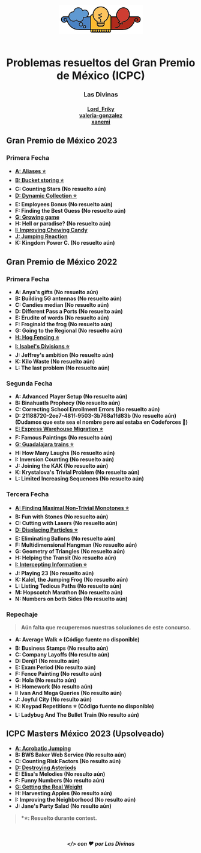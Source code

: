 <div align="center" id="top"><br>
<img src="icpcmx.png"><br><br>
<h1>Problemas resueltos del Gran Premio de México (ICPC)</h1>
<h3><b>Las Divinas<b><br></h3>
<h4>
<a href="https://codeforces.com/profile/Lord_Friky">Lord_Friky</a><br>
<a href="https://codeforces.com/profile/valeria-gonzalez">valeria-gonzalez</a><br>
<a href="https://codeforces.com/profile/xanemi">xanemi</a><br>
</h4>
</div>

## Gran Premio de México 2023

### Primera Fecha
- [**A**: Aliases ⭐](https://github.com/Las-Divinas-ICPC/ICPC/blob/main/GPMX23/primera_fecha/A.cpp)
- [**B**: Bucket storing ⭐](https://github.com/Las-Divinas-ICPC/ICPC/blob/main/GPMX23/primera_fecha/B.cpp)
- **C**: Counting Stars (**No resuelto aún**)
- [**D**: Dynamic Collection ⭐](https://github.com/Las-Divinas-ICPC/ICPC/blob/main/GPMX23/primera_fecha/D.cpp)
- **E**: Employees Bonus (**No resuelto aún**)
- **F**: Finding the Best Guess (**No resuelto aún**)
- [**G**: Growing game](https://github.com/Las-Divinas-ICPC/ICPC/blob/main/GPMX23/primera_fecha/G.cpp)
- **H**: Hell or paradise? (**No resuelto aún**)
- [**I**: Improving Chewing Candy](https://github.com/Las-Divinas-ICPC/ICPC/blob/main/GPMX23/primera_fecha/I.cpp)
- [**J**: Jumping Reaction](https://github.com/Las-Divinas-ICPC/ICPC/blob/main/GPMX23/primera_fecha/J.cpp)
- **K**: Kingdom Power C. (**No resuelto aún**)

## Gran Premio de México 2022

### Primera Fecha
- **A**: Anya's gifts (**No resuelto aún**)
- **B**: Building 5G antennas (**No resuelto aún**)
- **C**: Candies median (**No resuelto aún**)
- **D**: Different Pass a Ports (**No resuelto aún**)
- **E**: Erudite of words (**No resuelto aún**)
- **F**: Froginald the frog (**No resuelto aún**)
- **G**: Going to the Regional (**No resuelto aún**)
- [**H**: Hog Fencing ⭐](https://github.com/Las-Divinas-ICPC/ICPC/blob/main/GPMX22/primera_fecha/H.cpp)
- [**I**: Isabel's Divisions ⭐](https://github.com/Las-Divinas-ICPC/ICPC/blob/main/GPMX22/primera_fecha/I.py)
- **J**: Jeffrey's ambition (**No resuelto aún**)
- **K**: Kilo Waste (**No resuelto aún**)
- **L**: The last problem (**No resuelto aún**)

### Segunda Fecha
- **A**: Advanced Player Setup (**No resuelto aún**)
- **B**: Binahuatls Prophecy (**No resuelto aún**)
- **C**: Correcting School Enrollment Errors (**No resuelto aún**)
- **D**: 21188720-2ee7-481f-9503-3b768a1fd83b (**No resuelto aún**) (Dudamos que este sea el nombre pero así estaba en Codeforces 🤨)
- [**E**: Express Warehouse Migration ⭐️](https://github.com/Las-Divinas-ICPC/ICPC/blob/main/GPMX22/segunda_fecha/E.cpp)
- **F**: Famous Paintings (**No resuelto aún**)
- [**G**: Guadalajara trains ⭐️](https://github.com/Las-Divinas-ICPC/ICPC/blob/main/GPMX22/segunda_fecha/G.cpp)
- **H**: How Many Laughs (**No resuelto aún**)
- **I**: Inversion Counting (**No resuelto aún**)
- **J**: Joining the KAK (**No resuelto aún**)
- **K**: Krystalova's Trivial Problem (**No resuelto aún**)
- **L**: Limited Increasing Sequences (**No resuelto aún**)

### Tercera Fecha
- [**A**: Finding Maximal Non-Trivial Monotones ⭐️](https://github.com/Las-Divinas-ICPC/ICPC/blob/main/GPMX22/tercera_fecha/A.py)
- **B**: Fun with Stones (**No resuelto aún**)
- **C**: Cutting with Lasers (**No resuelto aún**)
- [**D**: Displacing Particles ⭐️](https://github.com/Las-Divinas-ICPC/ICPC/blob/main/GPMX22/tercera_fecha/D.cpp)
- **E**: Eliminating Ballons (**No resuelto aún**)
- **F**: Multidimensional Hangman (**No resuelto aún**)
- **G**: Geometry of Triangles (**No resuelto aún**)
- **H**: Helping the Transit (**No resuelto aún**)
- [**I**: Intercepting Information ⭐️](https://github.com/Las-Divinas-ICPC/ICPC/blob/main/GPMX22/tercera_fecha/I.cpp)
- **J**: Playing 23 (**No resuelto aún**)
- **K**: Kalel, the Jumping Frog (**No resuelto aún**)
- **L**: Listing Tedious Paths (**No resuelto aún**)
- **M**: Hopscotch Marathon (**No resuelto aún**)
- **N**: Numbers on both Sides (**No resuelto aún**)

### Repechaje
> Aún falta que recuperemos nuestras soluciones de este concurso.
- **A**: Average Walk ⭐️ (**Código fuente no disponible**)
- **B**: Business Stamps (**No resulto aún**)
- **C**: Company Layoffs (**No resulto aún**)
- **D**: Denji1 (**No resulto aún**)
- **E**: Exam Period (**No resulto aún**)
- **F**: Fence Painting (**No resulto aún**)
- **G**: Hola (**No resulto aún**)
- **H**: Homework (**No resulto aún**)
- **I**: Ivan And Mega Queries (**No resulto aún**)
- **J**: Joyful City (**No resulto aún**)
- **K**: Keypad Repetitions ⭐️ (**Código fuente no disponible**)
- **L**: Ladybug And The Bullet Train (**No resulto aún**)

## ICPC Masters México 2023 (Upsolveado)
- [**A**: Acrobatic Jumping](https://github.com/Las-Divinas-ICPC/ICPC/blob/main/MASTERS23/A.cpp)
- **B**: BWS Baker Web Service (**No resulto aún**)
- **C**: Counting Risk Factors (**No resulto aún**)
- [**D**: Destroying Asteriods](https://github.com/Las-Divinas-ICPC/ICPC/blob/main/MASTERS23/D.cpp)
- **E**: Elisa's Melodies (**No resulto aún**)
- **F**: Funny Numbers (**No resulto aún**)
- [**G**: Getting the Real Weight](https://github.com/Las-Divinas-ICPC/ICPC/blob/main/MASTERS23/G.cpp)
- **H**: Harvesting Apples (**No resulto aún**)
- **I**: Improving the Neighborhood (**No resulto aún**)
- **J**: Jane's Party Salad (**No resulto aún**)

> *⭐: Resuelto durante contest.

<br><p align="center" id="footer"><i>&lt;/&gt; con ❤️  por Las Divinas</i></p>
